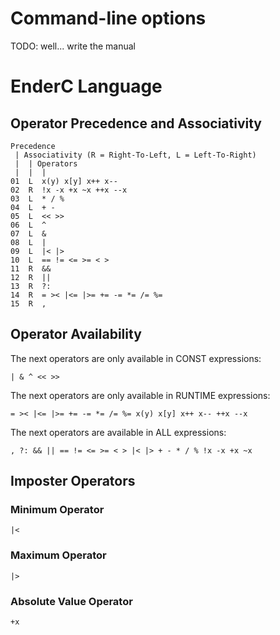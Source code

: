 # Command-line options

TODO: well... write the manual

# EnderC Language

## Operator Precedence and Associativity

```
Precedence
 | Associativity (R = Right-To-Left, L = Left-To-Right)
 |  | Operators
 |  |  |
01  L  x(y) x[y] x++ x--
02  R  !x -x +x ~x ++x --x
03  L  * / %
04  L  + -
05  L  << >>
06  L  ^
07  L  &
08  L  |
09  L  |< |>
10  L  == != <= >= < >
11  R  &&
12  R  ||
13  R  ?:
14  R  = >< |<= |>= += -= *= /= %=
15  R  ,
```

## Operator Availability

The next operators are only available in CONST expressions:
```
| & ^ << >>
```

The next operators are only available in RUNTIME expressions:
```
= >< |<= |>= += -= *= /= %= x(y) x[y] x++ x-- ++x --x
```

The next operators are available in ALL expressions:
```
, ?: && || == != <= >= < > |< |> + - * / % !x -x +x ~x
```

## Imposter Operators

### Minimum Operator

`|<`

### Maximum Operator

`|>`

### Absolute Value Operator

`+x`




